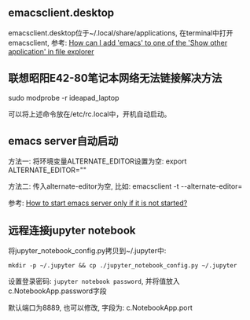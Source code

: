 ## emacsclient.desktop

emacsclient.desktop位于~/.local/share/applications, 在terminal中打开emacsclient, 参考:
[How can I add 'emacs' to one of the 'Show other application' in file explorer](https://askubuntu.com/questions/283285/how-can-i-add-emacs-to-one-of-the-show-other-application-in-file-explorer)


## 联想昭阳E42-80笔记本网络无法链接解决方法

sudo modprobe -r ideapad_laptop

可以将上述命令放在/etc/rc.local中，开机自动启动。


## emacs server自动启动

方法一: 将环境变量ALTERNATE_EDITOR设置为空: export ALTERNATE_EDITOR=""

方法二: 传入alternate-editor为空, 比如: emacsclient -t --alternate-editor=

参考: [How to start emacs server only if it is not started?](https://stackoverflow.com/questions/5570451/how-to-start-emacs-server-only-if-it-is-not-started)


## 远程连接jupyter notebook

将jupyter_notebook_config.py拷贝到~/.jupyter中:

``` shell
mkdir -p ~/.jupyter && cp ./jupyter_notebook_config.py ~/.jupyter
```

设置登录密码: `jupyter notebook password`, 并将值放入c.NotebookApp.password字段

默认端口为8889, 也可以修改, 字段为: c.NotebookApp.port
